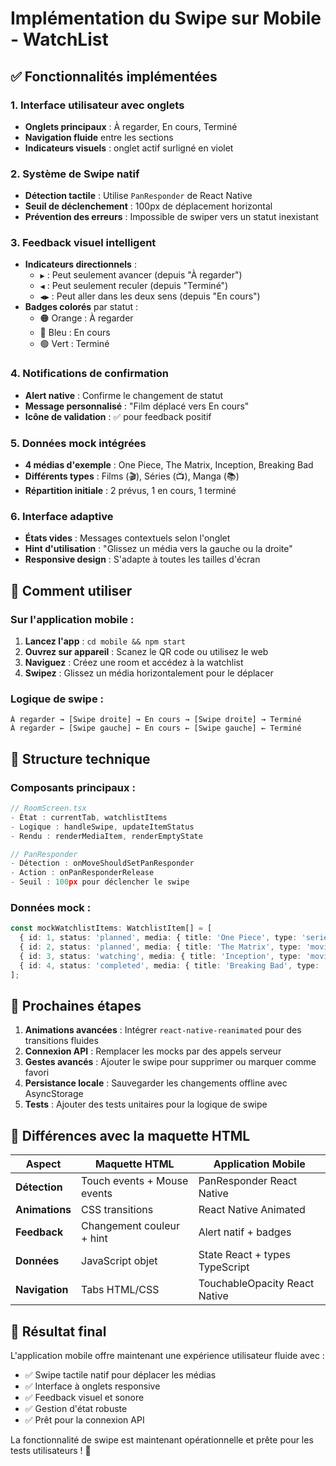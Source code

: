 # Implémentation du Swipe sur Mobile - WatchList

## ✅ Fonctionnalités implémentées

### 1. **Interface utilisateur avec onglets**
- **Onglets principaux** : À regarder, En cours, Terminé
- **Navigation fluide** entre les sections
- **Indicateurs visuels** : onglet actif surligné en violet

### 2. **Système de Swipe natif**
- **Détection tactile** : Utilise `PanResponder` de React Native
- **Seuil de déclenchement** : 100px de déplacement horizontal
- **Prévention des erreurs** : Impossible de swiper vers un statut inexistant

### 3. **Feedback visuel intelligent**
- **Indicateurs directionnels** :
  - `▶️` : Peut seulement avancer (depuis "À regarder")
  - `◀️` : Peut seulement reculer (depuis "Terminé")  
  - `◀️▶️` : Peut aller dans les deux sens (depuis "En cours")
- **Badges colorés** par statut :
  - 🟠 Orange : À regarder
  - 🔵 Bleu : En cours
  - 🟢 Vert : Terminé

### 4. **Notifications de confirmation**
- **Alert native** : Confirme le changement de statut
- **Message personnalisé** : "Film déplacé vers En cours"
- **Icône de validation** : ✅ pour feedback positif

### 5. **Données mock intégrées**
- **4 médias d'exemple** : One Piece, The Matrix, Inception, Breaking Bad
- **Différents types** : Films (🎬), Séries (📺), Manga (📚)
- **Répartition initiale** : 2 prévus, 1 en cours, 1 terminé

### 6. **Interface adaptive**
- **États vides** : Messages contextuels selon l'onglet
- **Hint d'utilisation** : "Glissez un média vers la gauche ou la droite"
- **Responsive design** : S'adapte à toutes les tailles d'écran

## 🎯 Comment utiliser

### Sur l'application mobile :

1. **Lancez l'app** : `cd mobile && npm start`
2. **Ouvrez sur appareil** : Scanez le QR code ou utilisez le web
3. **Naviguez** : Créez une room et accédez à la watchlist
4. **Swipez** : Glissez un média horizontalement pour le déplacer

### Logique de swipe :

```
À regarder → [Swipe droite] → En cours → [Swipe droite] → Terminé
À regarder ← [Swipe gauche] ← En cours ← [Swipe gauche] ← Terminé
```

## 🔧 Structure technique

### Composants principaux :

```typescript
// RoomScreen.tsx
- État : currentTab, watchlistItems
- Logique : handleSwipe, updateItemStatus
- Rendu : renderMediaItem, renderEmptyState

// PanResponder
- Détection : onMoveShouldSetPanResponder
- Action : onPanResponderRelease
- Seuil : 100px pour déclencher le swipe
```

### Données mock :

```typescript
const mockWatchlistItems: WatchlistItem[] = [
  { id: 1, status: 'planned', media: { title: 'One Piece', type: 'series' } },
  { id: 2, status: 'planned', media: { title: 'The Matrix', type: 'movie' } },
  { id: 3, status: 'watching', media: { title: 'Inception', type: 'movie' } },
  { id: 4, status: 'completed', media: { title: 'Breaking Bad', type: 'series' } }
];
```

## 🚀 Prochaines étapes

1. **Animations avancées** : Intégrer `react-native-reanimated` pour des transitions fluides
2. **Connexion API** : Remplacer les mocks par des appels serveur
3. **Gestes avancés** : Ajouter le swipe pour supprimer ou marquer comme favori
4. **Persistance locale** : Sauvegarder les changements offline avec AsyncStorage
5. **Tests** : Ajouter des tests unitaires pour la logique de swipe

## 🔄 Différences avec la maquette HTML

| Aspect | Maquette HTML | Application Mobile |
|--------|---------------|-------------------|
| **Détection** | Touch events + Mouse events | PanResponder React Native |
| **Animations** | CSS transitions | React Native Animated |
| **Feedback** | Changement couleur + hint | Alert natif + badges |
| **Données** | JavaScript objet | State React + types TypeScript |
| **Navigation** | Tabs HTML/CSS | TouchableOpacity React Native |

## 📱 Résultat final

L'application mobile offre maintenant une expérience utilisateur fluide avec :
- ✅ Swipe tactile natif pour déplacer les médias
- ✅ Interface à onglets responsive
- ✅ Feedback visuel et sonore
- ✅ Gestion d'état robuste
- ✅ Prêt pour la connexion API

La fonctionnalité de swipe est maintenant opérationnelle et prête pour les tests utilisateurs ! 🎉
